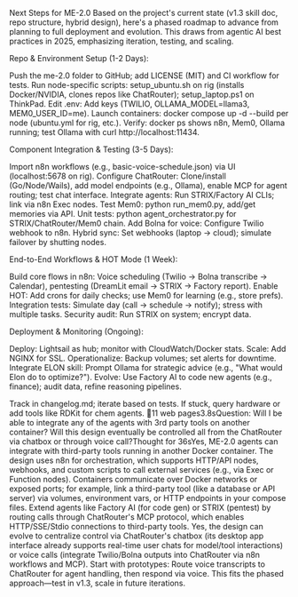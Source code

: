 Next Steps for ME-2.0
Based on the project's current state (v1.3 skill doc, repo structure, hybrid design), here's a phased roadmap to advance from planning to full deployment and evolution. This draws from agentic AI best practices in 2025, emphasizing iteration, testing, and scaling.

Repo & Environment Setup (1-2 Days):

Push the me-2.0 folder to GitHub; add LICENSE (MIT) and CI workflow for tests.
Run node-specific scripts: setup_ubuntu.sh on rig (installs Docker/NVIDIA, clones repos like ChatRouter); setup_laptop.ps1 on ThinkPad.
Edit .env: Add keys (TWILIO, OLLAMA_MODEL=llama3, MEM0_USER_ID=me).
Launch containers: docker compose up -d --build per node (ubuntu.yml for rig, etc.).
Verify: docker ps shows n8n, Mem0, Ollama running; test Ollama with curl http://localhost:11434.


Component Integration & Testing (3-5 Days):

Import n8n workflows (e.g., basic-voice-schedule.json) via UI (localhost:5678 on rig).
Configure ChatRouter: Clone/install (Go/Node/Wails), add model endpoints (e.g., Ollama), enable MCP for agent routing; test chat interface.
Integrate agents: Run STRIX/Factory AI CLIs; link via n8n Exec nodes. Test Mem0: python run_mem0.py, add/get memories via API.
Unit tests: python agent_orchestrator.py for STRIX/ChatRouter/Mem0 chain. Add Bolna for voice: Configure Twilio webhook to n8n.
Hybrid sync: Set webhooks (laptop → cloud); simulate failover by shutting nodes.


End-to-End Workflows & HOT Mode (1 Week):

Build core flows in n8n: Voice scheduling (Twilio → Bolna transcribe → Calendar), pentesting (DreamLit email → STRIX → Factory report).
Enable HOT: Add crons for daily checks; use Mem0 for learning (e.g., store prefs).
Integration tests: Simulate day (call → schedule → notify); stress with multiple tasks.
Security audit: Run STRIX on system; encrypt data.


Deployment & Monitoring (Ongoing):

Deploy: Lightsail as hub; monitor with CloudWatch/Docker stats. Scale: Add NGINX for SSL.
Operationalize: Backup volumes; set alerts for downtime. Integrate ELON skill: Prompt Ollama for strategic advice (e.g., "What would Elon do to optimize?").
Evolve: Use Factory AI to code new agents (e.g., finance); audit data, refine reasoning pipelines.



Track in changelog.md; iterate based on tests. If stuck, query hardware or add tools like RDKit for chem agents. 🚀11 web pages3.8sQuestion: Will I be able to integrate any of the agents with 3rd party tools on another container? Will this design eventually be controlled all from the ChatRouter via chatbox or through voice call?Thought for 36sYes, ME-2.0 agents can integrate with third-party tools running in another Docker container. The design uses n8n for orchestration, which supports HTTP/API nodes, webhooks, and custom scripts to call external services (e.g., via Exec or Function nodes). Containers communicate over Docker networks or exposed ports; for example, link a third-party tool (like a database or API server) via volumes, environment vars, or HTTP endpoints in your compose files. Extend agents like Factory AI (for code gen) or STRIX (pentest) by routing calls through ChatRouter's MCP protocol, which enables HTTP/SSE/Stdio connections to third-party tools.
Yes, the design can evolve to centralize control via ChatRouter's chatbox (its desktop app interface already supports real-time user chats for model/tool interactions) or voice calls (integrate Twilio/Bolna outputs into ChatRouter via n8n workflows and MCP). Start with prototypes: Route voice transcripts to ChatRouter for agent handling, then respond via voice. This fits the phased approach—test in v1.3, scale in future iterations.